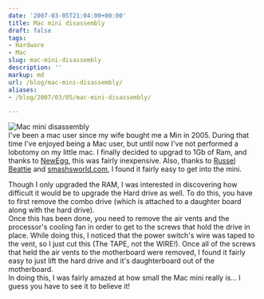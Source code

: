 ```yaml
---
date: '2007-03-05T21:04:00+00:00'
title: Mac mini disassembly
draft: false
tags:
- Hardware
- Mac
slug: mac-mini-disassembly
description: ''
markup: md
url: /blog/mac-mini-disassembly/
aliases:
- /blog/2007/03/05/mac-mini-disassembly/

---
```


![Mac mini disassembly](http://bradmontgomery.net/files/mini-disassembly.png)  
I've been a mac user since my wife bought me a Min in 2005. During that time I've enjoyed being a Mac user, but until now I've not performed a lobotomy on my little mac. I finally decided to upgrad to 1Gb of Ram, and thanks to [NewEgg](http://www.newegg.com/product/product.asp?item=N82E16820161626), this was fairly inexpensive. Also, thanks to [Russel Beattie](http://www.russellbeattie.com/notebook/1008276.html) and [smashsworld.com](http://www.smashsworld.com/2005/01/taking-apart-mac-mini-how-to.php), I found it fairly easy to get into the mini.  
  
Though I only upgraded the RAM, I was interested in discovering how difficult it would be to upgrade the Hard drive as well. To do this, you have to first remove the combo drive (which is attached to a daughter board along with the hard drive).   
 Once this has been done, you need to remove the air vents and the processor's cooling fan in order to get to the screws that hold the drive in place. While doing this, I noticed that the power switch's wire was taped to the vent, so I just cut this (The TAPE, not the WIRE!). Once all of the screws that held the air vents to the motherboard were removed, I found it fairly easy to just lift the hard drive and it's daughterboard out of the motherboard.  
In doing this, I was fairly amazed at how small the Mac mini really is... I guess you have to see it to believe it!